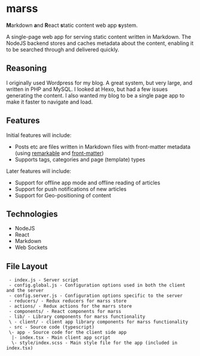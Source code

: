 # marss
**M**arkdown **a**nd **R**eact **s**tatic content web app **s**ystem.

A single-page web app for serving static content written in Markdown. The
NodeJS backend stores and caches metadata about the content, enabling it to be
searched through and delivered quickly.

## Reasoning
I originally used Wordpress for my blog. A great system, but very large, and
written in PHP and MySQL. I looked at Hexo, but had a few issues generating the
content. I also wanted my blog to be a single page app to make it faster to
navigate and load.

## Features
Initial features will include:
- Posts etc are files written in Markdown files with front-matter metadata
  (using [remarkable](https://github.com/jonschlinkert/remarkable) and
  [front-matter](https://github.com/jxson/front-matter))
- Supports tags, categories and page (template) types

Later features will include:
- Support for offline app mode and offline reading of articles
- Support for push notifications of new articles
- Support for Geo-positioning of content

## Technologies
- NodeJS
- React
- Markdown
- Web Sockets

## File Layout
```
 - index.js - Server script
 - config.global.js - Configuration options used in both the client and the server
 - config.server.js - Configuration options specific to the server
 - reducers/ - Redux reducers for marss store
 - actions/ - Redux actions for the marrs store
 - components/ - React components for marss
 - lib/ - Library components for marss functionality
 \ - client/ - client app library components for marss functionality
 - src - Source code (typescript)
 \- app - Source code for the client side app
  |- index.tsx - Main client app script
  \- style/index.scss - Main style file for the app (included in index.tsx)
```
